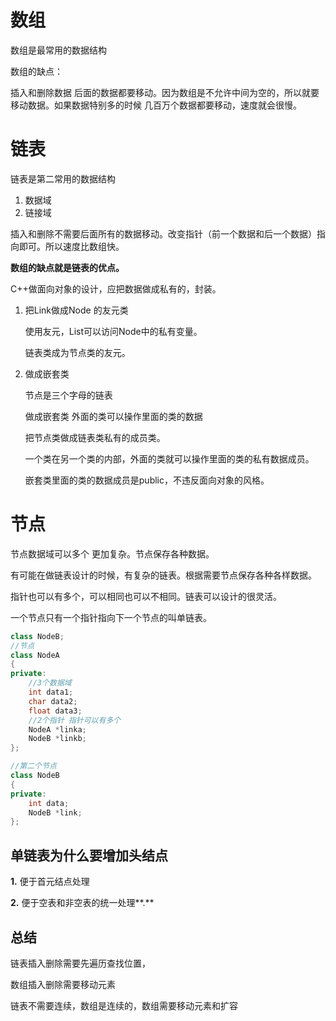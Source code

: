 # 数组

数组是最常用的数据结构

数组的缺点：

插入和删除数据 后面的数据都要移动。因为数组是不允许中间为空的，所以就要移动数据。如果数据特别多的时候 几百万个数据都要移动，速度就会很慢。

# 链表

链表是第二常用的数据结构

1. 数据域
2. 链接域

插入和删除不需要后面所有的数据移动。改变指针（前一个数据和后一个数据）指向即可。所以速度比数组快。

**数组的缺点就是链表的优点。**

C++做面向对象的设计，应把数据做成私有的，封装。

1. 把Link做成Node 的友元类

   使用友元，List可以访问Node中的私有变量。

   链表类成为节点类的友元。

2. 做成嵌套类

   节点是三个字母的链表

   做成嵌套类  外面的类可以操作里面的类的数据

   把节点类做成链表类私有的成员类。

   一个类在另一个类的内部，外面的类就可以操作里面的类的私有数据成员。

   嵌套类里面的类的数据成员是public，不违反面向对象的风格。

# 节点

节点数据域可以多个 更加复杂。节点保存各种数据。

有可能在做链表设计的时候，有复杂的链表。根据需要节点保存各种各样数据。

指针也可以有多个，可以相同也可以不相同。链表可以设计的很灵活。

一个节点只有一个指针指向下一个节点的叫单链表。

```c++
class NodeB;
//节点
class NodeA
{
private:
    //3个数据域
    int data1;
    char data2;
    float data3;
    //2个指针 指针可以有多个
    NodeA *linka;
    NodeB *linkb;
};

//第二个节点
class NodeB
{
private:
    int data;
    NodeB *link;
};
```

## 单链表为什么要增加头结点

**1.** 便于⾸元结点处理

**2.** 便于空表和⾮空表的统⼀处理**.** 

## 总结

链表插入删除需要先遍历查找位置，

数组插入删除需要移动元素

链表不需要连续，数组是连续的，数组需要移动元素和扩容
